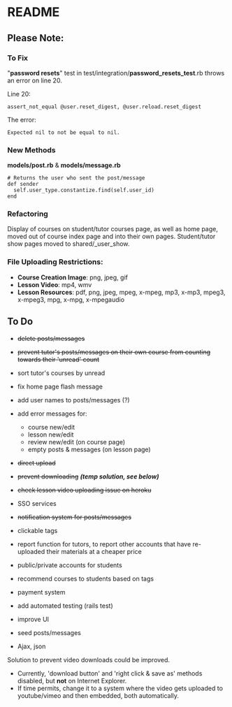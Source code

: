 # README

## Please Note:

### To Fix
    
"**password resets**" test in test/integration/**password_resets_test**.rb
throws an error on line 20.

Line 20:
```
assert_not_equal @user.reset_digest, @user.reload.reset_digest
```

The error:
```
Expected nil to not be equal to nil.
```

### New Methods
**models/post.rb** & **models/message.rb**
```
# Returns the user who sent the post/message
def sender
  self.user_type.constantize.find(self.user_id)
end
```
### Refactoring
Display of courses on student/tutor courses page, as well as home page, moved
out of course index page and into their own pages.
Student/tutor show pages moved to shared/_user_show.

### File Uploading Restrictions:
  - **Course Creation Image**: png, jpeg, gif
  - **Lesson Video**: mp4, wmv
  - **Lesson Resources**: pdf, png, jpeg, mpeg, x-mpeg, mp3, x-mp3, mpeg3, x-mpeg3, mpg, x-mpg, x-mpegaudio

## To Do

- ~~delete posts/messages~~
- ~~prevent tutor's posts/messages on their own course from counting towards their 'unread' count~~
- sort tutor's courses by unread
- fix home page flash message
- add user names to posts/messages (?)
- add error messages for: 
  - course new/edit
  - lesson new/edit
  - review new/edit (on course page)
  - empty posts & messages (on lesson page)
 
- ~~direct upload~~
- ~~prevent downloading~~ **_(temp solution, see below)_**
- ~~check lesson video uploading issue on heroku~~
 
- SSO services
- ~~notification system for posts/messages~~
- clickable tags
- report function for tutors, to report other accounts that have re-uploaded their materials at a cheaper price
- public/private accounts for students
- recommend courses to students based on tags
- payment system
 
- add automated testing (rails test)
- improve UI
- seed posts/messages
 
- Ajax, json

Solution to prevent video downloads could be improved.
- Currently, 'download button' and 'right click & save as' methods disabled,
  but **not** on Internet Explorer.
- If time permits, change it to a system where the video gets uploaded to
  youtube/vimeo and then embedded, both automatically.
